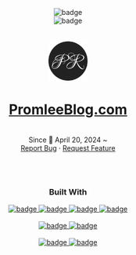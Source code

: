<div align="center">
<div>
  <a href="https://github.com/PROMLEE/PromleeBlog.com/graphs/contributors" style="text-decoration: none;">
    <img src="https://img.shields.io/github/contributors/PROMLEE/PromleeBlog.com.svg?style=for-the-badge" alt="badge" width="152.250" height="28">
  </a></div>
  <a href="https://github.com/PROMLEE/PromleeBlog.com/issues" style="text-decoration: none;">
    <img src="https://img.shields.io/github/issues/PROMLEE/PromleeBlog.com.svg?style=for-the-badge" alt="badge" width="142" height="28">
  </a>
  <br/>
  <br/>
  <br/>
  <a href="https://promleeblog.com">
    <img src="/public/icons/android-chrome-512x512.png" alt="Logo" width="80" height="80">
  </a>
  <h1 align="center">
    <a href="https://promleeblog.com">PromleeBlog.com</a>
  </h1>
  <p align="center">
    <br/>Since 📅 April 20, 2024 ~
    <br/>
    <a href="https://github.com/PROMLEE/PromleeBlog.com/issues/new?labels=bug&template=bug-report---.md">Report Bug</a>
    ·
    <a href="https://github.com/PROMLEE/PromleeBlog.com/issues/new?labels=enhancement&template=feature-request---.md">Request Feature</a>
  </p>
  <br/><br/>
  <h3>Built With</h3>
  <a href="https://Nextjs.org/">
    <img src="https://img.shields.io/badge/Next.js-000000?style=for-the-badge&logo=nextdotjs&logoColor=white" alt="badge" style="max-width: 100%;">
  </a>
  <a href="https://www.typescriptlang.org/">
    <img src="https://img.shields.io/badge/-TypeScript-05122A?style=for-the-badge&logo=typescript" alt="badge" style="max-width: 100%;">
  </a>
  <a href="https://tailwindcss.com/">
    <img src="https://img.shields.io/badge/Tailwindcss-06B6D4?style=for-the-badge&logo=tailwindcss&logoColor=white" alt="badge" style="max-width: 100%;">
  </a>
  <a href="https://ui.shadcn.com/">
    <img src="https://img.shields.io/badge/shadcnui-000000?style=for-the-badge&logo=shadcnui&logoColor=white" alt="badge" style="max-width: 100%;">
  </a><br/><br/>
  <a href="https://vercel.com">
    <img src="https://img.shields.io/badge/Vercel-000000?style=for-the-badge&logo=vercel&logoColor=white" alt="badge">
  </a>
  <a href="https://aws.amazon.com/route53">
    <img src="https://img.shields.io/badge/ROUTE53-8C4FFF?style=for-the-badge&logo=amazonroute53&logoColor=white" alt="badge">
  </a><br/><br/>
  <a href="https://www.prisma.io/">
    <img src="https://img.shields.io/badge/Prisma-2D3748?style=for-the-badge&logo=prisma&logoColor=white" alt="badge">
  </a>
  <a href="https://supabase.com">
    <img src="https://img.shields.io/badge/Supabase-3FCF8E?style=for-the-badge&logo=supabase&logoColor=white" alt="badge">
  </a>
</div>
